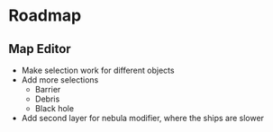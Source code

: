 # Roadmap

## Map Editor

- Make selection work for different objects
- Add more selections
  - Barrier
  - Debris
  - Black hole
- Add second layer for nebula modifier, where the ships are slower
